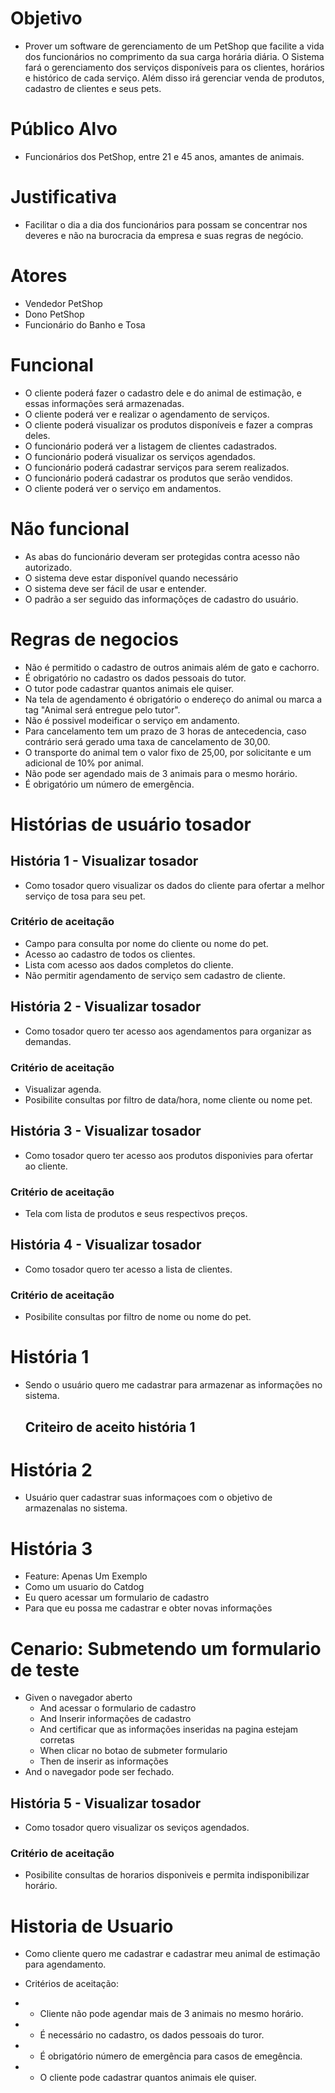 # Objetivo
- Prover um software de gerenciamento de um PetShop que facilite a vida dos funcionários no comprimento da sua carga horária diária. 
O Sistema fará o gerenciamento dos serviços disponíveis para os clientes, horários e histórico de cada serviço. Além disso irá 
gerenciar venda de produtos, cadastro de clientes e seus pets.

# Público Alvo
- Funcionários dos PetShop, entre 21 e 45 anos, amantes de animais.

# Justificativa
- Facilitar o dia a dia dos funcionários para possam se concentrar nos deveres e não na burocracia da empresa e suas regras de negócio.

# Atores
- Vendedor PetShop
- Dono PetShop
- Funcionário do Banho e Tosa 

# Funcional
- O cliente poderá fazer o cadastro dele e do animal de estimação, e essas informações será armazenadas.
- O cliente poderá ver e realizar o agendamento de serviços.
- O cliente poderá visualizar os produtos disponíveis e fazer a compras deles.
- O funcionário poderá ver a listagem de clientes cadastrados.
- O funcionário poderá visualizar os serviços agendados.
- O funcionário poderá cadastrar serviços para serem realizados.
- O funcionário poderá cadastrar os produtos que serão vendidos.
- O cliente poderá ver o serviço em andamentos.

# Não funcional
- As abas do funcionário deveram ser protegidas contra acesso não autorizado.
- O sistema deve estar disponível quando necessário
- O sistema deve ser fácil de usar e entender.
- O padrão a ser seguido das informaçõçes de cadastro do usuário.

# Regras de negocios
- Não é permitido o cadastro de outros animais além de gato e cachorro.
- É obrigatório no cadastro os dados pessoais do tutor.
- O tutor pode cadastrar quantos animais ele quiser.
- Na tela de agendamento é obrigatório o endereço do animal ou marca a tag "Animal será entregue pelo tutor".
- Não é possivel modeificar o serviço em andamento.
- Para cancelamento tem um prazo de 3 horas de antecedencia, caso contrário será gerado uma taxa de cancelamento de 30,00.
- O transporte do animal tem o valor fixo de 25,00, por solicitante e um adicional de 10% por animal.
- Não pode ser agendado mais de 3 animais para o mesmo horário.
- É obrigatório um número de emergência.





# Histórias de usuário tosador
## História 1 - Visualizar tosador
- Como tosador quero visualizar os dados do cliente para ofertar a melhor serviço de tosa para seu pet.
### Critério de aceitação 
 - Campo para consulta por nome do cliente ou nome do pet.
 - Acesso ao cadastro de todos os clientes.
 - Lista com acesso aos dados completos do cliente.
 - Não permitir agendamento de serviço sem cadastro de cliente.

## História 2 - Visualizar tosador
- Como tosador quero ter acesso aos agendamentos para organizar as demandas.
 ### Critério de aceitação 
 - Visualizar agenda.
 - Posibilite consultas por filtro de data/hora, nome cliente ou nome pet.

## História 3 - Visualizar tosador
- Como tosador quero ter acesso aos produtos disponivies para ofertar ao cliente.
 ### Critério de aceitação 
  - Tela com lista de produtos e seus respectivos preços.

 ## História 4 - Visualizar tosador
- Como tosador quero ter acesso a lista de clientes.
 ### Critério de aceitação 
- Posibilite consultas por filtro de nome ou nome do pet.


# História 1
- Sendo o usuário quero me cadastrar para armazenar as informações no sistema.
  ## Criteiro de aceito história 1
  >> 

# História 2 
- Usuário quer cadastrar suas informaçoes com o objetivo de armazenalas no sistema.


# História 3
- Feature: Apenas Um Exemplo
- Como um usuario do Catdog
- Eu quero acessar um formulario de cadastro
- Para que eu possa me cadastrar e obter novas informações

# Cenario: Submetendo um formulario de teste
- Given o navegador aberto
  -  And acessar o formulario de cadastro
  -  And Inserir informações de cadastro
  -  And certificar que as informações inseridas  na pagina estejam corretas  
  -  When clicar no botao de submeter formulario
  -  Then de inserir as informações
- And o navegador pode ser fechado.


 ## História 5 - Visualizar tosador
- Como tosador quero visualizar os seviços agendados.
 ### Critério de aceitação 
 - Posibilite consultas de horarios disponiveis e permita indisponibilizar horário.

# Historia de Usuario 

 - Como cliente quero me cadastrar e cadastrar meu animal de estimação para agendamento.
   
- Critérios de aceitação:
- - Cliente não pode agendar mais de 3 animais no mesmo horário.
- - É necessário no cadastro, os dados pessoais do turor.
- - É obrigatório número de emergência para casos de emegência.
- - O cliente pode cadastrar quantos animais ele quiser.
